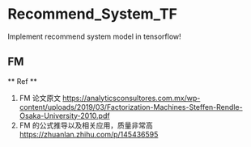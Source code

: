 # Recommend_System_TF
Implement recommend system model in tensorflow!

## FM

**  Ref **
1. FM 论文原文 https://analyticsconsultores.com.mx/wp-content/uploads/2019/03/Factorization-Machines-Steffen-Rendle-Osaka-University-2010.pdf
2. FM 的公式推导以及相关应用，质量非常高 https://zhuanlan.zhihu.com/p/145436595